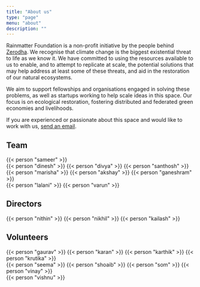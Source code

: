 ```yaml
---
title: "About us"
type: "page"
menu: "about"
description: ""
---
```


Rainmatter Foundation is a non-profit initiative by the people behind [Zerodha](https://zerodha.com). We recognise that climate change is the biggest existential threat to life as we know it. We have committed to using the resources available to us to enable, and to attempt to replicate at scale, the potential solutions that may help address at least some of these threats, and aid in the restoration of our natural ecosystems.

We aim to support fellowships and organisations engaged in solving these problems, as well as startups working to help scale ideas in this space. Our focus is on ecological restoration, fostering distributed and federated green economies and livelihoods.

If you are experienced or passionate about this space and would like to work with us, [send an email](mailto:info@rainmatter.org).

## Team

<div class="people row">
	{{< person "sameer" >}}
</div>
<div class="people row">
	{{< person "dinesh" >}}
	{{< person "divya" >}}
	{{< person "santhosh" >}}
	{{< person "marisha" >}}
	{{< person "akshay" >}}
	{{< person "ganeshram" >}}
</div>
<div class="people row">
	{{< person "lalani" >}}
	{{< person "varun" >}}
</div>

## Directors

<div class="people row small">
	{{< person "nithin" >}}
	{{< person "nikhil" >}}
	{{< person "kailash" >}}
</div>

## Volunteers
<div class="people row small">
	{{< person "gaurav" >}}
	{{< person "karan" >}}
	{{< person "karthik" >}}
	{{< person "krutika" >}}
</div>
<div class="people row small">
	{{< person "seema" >}}
	{{< person "shoaib" >}}
	{{< person "som" >}}
	{{< person "vinay" >}}
</div>
<div class="people row small">
	{{< person "vishnu" >}}
</div>
